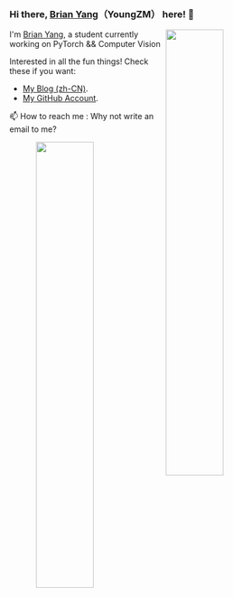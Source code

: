 ### Hi there, [Brian Yang](https://github.com/YoungZM339)（YoungZM） here! 👋

<img style="width: 45%" align="right" src="https://github-readme-stats.vercel.app/api?username=YoungZM339&show_icons=true" />

I'm [Brian Yang](https://github.com/YoungZM339), a student currently working on PyTorch && Computer Vision

Interested in all the fun things! Check these if you want:

- [My Blog (zh-CN)](https://blog.youngzm.com/).
- [My GitHub Account](https://github.com/YoungZM339).


📫 How to reach me : Why not write an email to me?


<img style="width: 45%" align="right" src="https://github-readme-stats.vercel.app/api/top-langs/?username=YoungZM339&layout=compact" />

